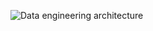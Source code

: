 ![Data engineering architecture](https://github.com/user-attachments/assets/1a3cf6a3-4e3d-4782-859b-6efef580f958)
